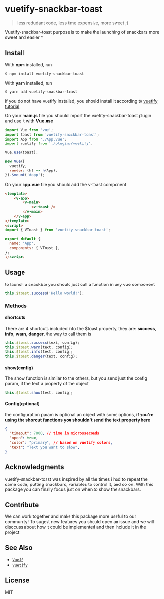 # vuetify-snackbar-toast

> less redudant code, less time expensive, more sweet ;)

Vuetify-snackbar-toast purpose is to make the launching of snackbars more sweet and easier ^

## Install

With **npm** installed, run

```
$ npm install vuetify-snackbar-toast
```

With **yarn** installed, run

```
$ yarn add vuetify-snackbar-toast
```

if you do not have vuetify installed, you should install it according to [vuetify tutorial][1]

On your **main.js** file you should import the vuetify-snackbar-toast plugin and use it with **Vue.use**
```js
import Vue from 'vue';
import toast from 'vuetify-snackbar-toast';
import App from './App.vue';
import vuetify from './plugins/vuetify';

Vue.use(toast);

new Vue({
  vuetify,
  render: (h) => h(App),
}).$mount('#app');

```
On your **app.vue** file you should add the v-toast component
```html
<template>
	<v-app>
		<v-main>
      		<v-toast />
    	</v-main>
	</v-app>
</template>
<script>
import { VToast } from 'vuetify-snackbar-toast';

export default {
  name: 'App',
  components: { VToast },
};
</script>

```
## Usage
to launch a snackbar you should just call a function in any vue component
```js
this.$toast.success('Hello world!');
```

### Methods
#### shortcuts
There are 4 shortcuts included into the $toast property, they are: **success**, **info**, **warn**, **danger**.
the way to call them is 
```js 
this.$toast.success(text, config);
this.$toast.warn(text, config);
this.$toast.info(text, config);
this.$toast.danger(text, config);
```
#### show(config)
The show function is similar to the others, but you send just the config param, if the text a property of the object
```js 
this.$toast.show(text, config);
```
#### Config[optional]
the configuration param is optional an object with some options, 
**if you're using the shorcut functions you shouldn't send the text property here**
```json
{
  "timeout": 7000, // time in microsseconds
  "open": true, 
  "color": "primary", // based on vuetify colors,
  "text": "Text you want to show",
}
```
## Acknowledgments

vuetify-snackbar-toast was inspired by all the times i had to repeat the same code, putting snackbars, variables to control it, and so on.
With this package you can finally focus just on when to show the snackbars.

## Contribute
We can work together and make this package more useful to our community! 
To sugest new features you should open an issue and we will disccuss about how it could be implemented and then include it in the project
## See Also

- [`VueJS`](https://vuejs.org/)
- [`Vuetify`](https://vuetifyjs.com/en)

## License

MIT


[1]: https://vuetifyjs.com/en/getting-started/installation/#vue-ui-install "vuetify tutorial"